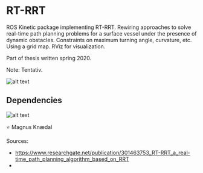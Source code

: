 # RT-RRT
ROS Kinetic package implementing RT-RRT. Rewiring approaches to solve real-time path planning problems for a surface vessel under the presence of dynamic obstacles. Constraints on maximum turning angle, curvature, etc. Using a grid map. RViz for visualization.

Part of thesis written spring 2020. 

Note: Tentativ.


![alt text](https://github.com/magnuok/pp-rrt/blob/master/rt_rrt/images/screenshot_rviz.png)


## Dependencies
![alt text](https://github.com/magnuok/pp-rrt/blob/master/rt_rrt/images/rospackgraph.png)



:star: Magnus Knædal

Sources:
- https://www.researchgate.net/publication/301463753_RT-RRT_a_real-time_path_planning_algorithm_based_on_RRT
- 
